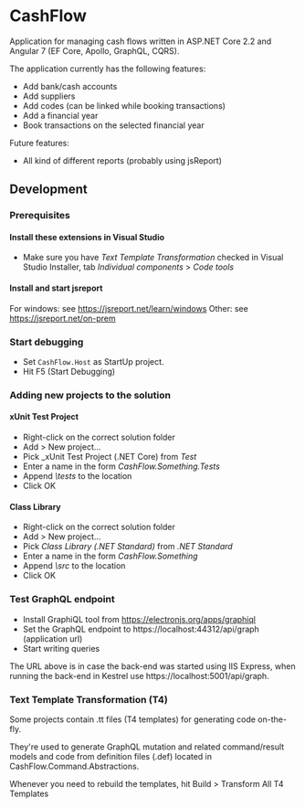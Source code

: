 # CashFlow

Application for managing cash flows written in ASP.NET Core 2.2 and Angular 7 (EF Core, Apollo, GraphQL, CQRS).

The application currently has the following features:
* Add bank/cash accounts
* Add suppliers
* Add codes (can be linked while booking transactions)
* Add a financial year
* Book transactions on the selected financial year

Future features:
* All kind of different reports (probably using jsReport)

## Development

### Prerequisites

#### Install these extensions in Visual Studio

* Make sure you have _Text Template Transformation_ checked in Visual Studio Installer, tab _Individual components_ > _Code tools_ 

#### Install and start jsreport

For windows: see https://jsreport.net/learn/windows
Other: see https://jsreport.net/on-prem

### Start debugging

* Set `CashFlow.Host` as StartUp project.
* Hit F5 (Start Debugging)

### Adding new projects to the solution

#### xUnit Test Project

* Right-click on the correct solution folder
* Add > New project...
* Pick _xUnit Test Project (.NET Core) from _Test_
* Enter a name in the form _CashFlow.Something.Tests_
* Append _\tests_ to the location
* Click OK

#### Class Library

* Right-click on the correct solution folder
* Add > New project...
* Pick _Class Library (.NET Standard)_ from _.NET Standard_
* Enter a name in the form _CashFlow.Something_
* Append _\src_ to the location
* Click OK

### Test GraphQL endpoint

* Install GraphiQL tool from https://electronjs.org/apps/graphiql
* Set the GraphQL endpoint to https://localhost:44312/api/graph (application url)
* Start writing queries

The URL above is in case the back-end was started using IIS Express, when running the back-end in Kestrel use https://localhost:5001/api/graph.

### Text Template Transformation (T4)

Some projects contain .tt files (T4 templates) for generating code on-the-fly.

They're used to generate GraphQL mutation and related command/result models and code from definition files (.def) located in CashFlow.Command.Abstractions.

Whenever you need to rebuild the templates, hit Build > Transform All T4 Templates
